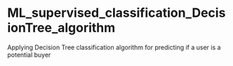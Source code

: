 # ML_supervised_classification_DecisionTree_algorithm
Applying Decision Tree classification algorithm for predicting if a user is a potential buyer
